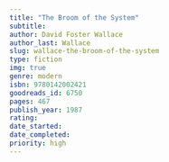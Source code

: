 ```yaml
---
title: "The Broom of the System"
subtitle: 
author: David Foster Wallace
author_last: Wallace
slug: wallace-the-broom-of-the-system
type: fiction
img: true
genre: modern
isbn: 9780142002421
goodreads_id: 6750
pages: 467
publish_year: 1987
rating: 
date_started:
date_completed:
priority: high
---
```

